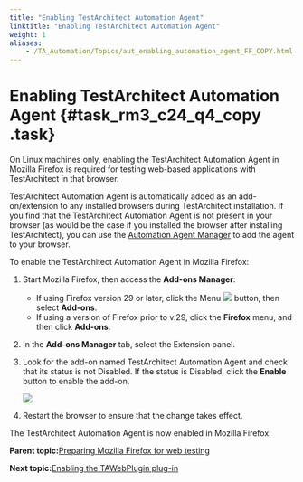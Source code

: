 ```yaml
--- 
title: "Enabling TestArchitect Automation Agent"
linktitle: "Enabling TestArchitect Automation Agent"
weight: 1
aliases: 
    - /TA_Automation/Topics/aut_enabling_automation_agent_FF_COPY.html
---
```

# Enabling TestArchitect Automation Agent {#task_rm3_c24_q4_copy .task}

On Linux machines only, enabling the TestArchitect Automation Agent in Mozilla Firefox is required for testing web-based applications with TestArchitect in that browser.

TestArchitect Automation Agent is automatically added as an add-on/extension to any installed browsers during TestArchitect installation. If you find that the TestArchitect Automation Agent is not present in your browser \(as would be the case if you installed the browser after installing TestArchitect\), you can use the [Automation Agent Manager](../../reuse/../TA_Help/Topics/Test_exec_automation_agent_manager.html) to add the agent to your browser.

To enable the TestArchitect Automation Agent in Mozilla Firefox:

1.  Start Mozilla Firefox, then access the **Add-ons Manager**:

    -   If using Firefox version 29 or later, click the Menu ![](../Images/btn.Firefox_Australis.menu.png) button, then select **Add-ons**.
    -   If using a version of Firefox prior to v.29, click the **Firefox** menu, and then click **Add-ons**.
2.  In the **Add-ons Manager** tab, select the Extension panel.

3.  Look for the add-on named TestArchitect Automation Agent and check that its status is not Disabled. If the status is Disabled, click the **Enable** button to enable the add-on.

    ![](../Images/ug_taextension_firefox.png)

4.  Restart the browser to ensure that the change takes effect.


The TestArchitect Automation Agent is now enabled in Mozilla Firefox.

**Parent topic:**[Preparing Mozilla Firefox for web testing](../../TA_Tutorials_Sample_App/Topics/SR_Enabling_TA_agent_firefox.html)

**Next topic:**[Enabling the TAWebPlugin plug-in](../../TA_Automation/Topics/aut_enabling_TAWebPlugin_FF_COPY.html)

